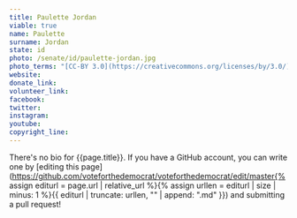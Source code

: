 ```yaml
---
title: Paulette Jordan
viable: true
name: Paulette
surname: Jordan
state: id
photo: /senate/id/paulette-jordan.jpg
photo_terms: "[CC-BY 3.0](https://creativecommons.org/licenses/by/3.0/) [photo](https://commons.wikimedia.org/wiki/File:PauletteJordanIF17.JPG) by Wikipedia user [Dschwen](https://commons.wikimedia.org/wiki/User:Dschwen)."
website: 
donate_link: 
volunteer_link: 
facebook: 
twitter: 
instagram: 
youtube: 
copyright_line: 
---
```

There's no bio for {{page.title}}. If you have a GitHub account, you can write one by [editing this page](https://github.com/voteforthedemocrat/voteforthedemocrat/edit/master{% assign editurl = page.url | relative_url %}{% assign urllen = editurl | size | minus: 1 %}{{ editurl | truncate: urllen, "" | append: ".md" }}) and submitting a pull request!